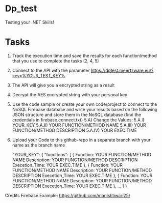 # Dp_test
Testing your .NET Skills! 

# Tasks

1) Track the execution time and save the results for each function/method that you use to complete the tasks (2, 4, 5)
2) Connect to the API with the parameter https://dptest.meertzware.eu/?key=%YOUR_TEST_KEY%
3) The API will give you a encrypted string as a result
4) Decrypt the AES encrypted string with your personal key
5) Use the code sample or create your own code/project to connect to the NoSQL Firebase database and write your results based on the following JSON structure and store them in the NoSQL database (find the credentials in firebase.connect.txt)
5.A) Change the Values: 
  5.A.I) YOUR_KEY
  5.A.II) YOUR FUNCTION/METHOD NAME
  5.A.III) YOUR FUNCTION/METHOD DESCRIPTION
  5.A.IV) YOUR EXEC.TIME
6) Upload your Code to this github-repo in a separate branch with your name as the branch name

    "YOUR_KEY": {
        "functions": [
            {
              Function: YOUR FUNCTION/METHOD NAME
              Description: YOUR FUNCTION/METHOD DESCRIPTION
              Execetion_Time: YOUR EXEC.TIME
            },
            {
              Function: YOUR FUNCTION/METHOD NAME
              Description: YOUR FUNCTION/METHOD DESCRIPTION
              Execetion_Time: YOUR EXEC.TIME
            },
            {
              Function: YOUR FUNCTION/METHOD NAME
              Description: YOUR FUNCTION/METHOD DESCRIPTION
              Execetion_Time: YOUR EXEC.TIME
            },
            ...
        ]
     }


Credits Firebase Example: https://github.com/manishtiwari25/
